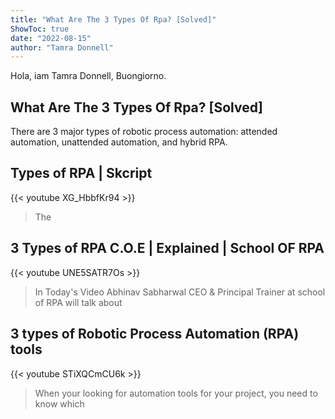 ```yaml
---
title: "What Are The 3 Types Of Rpa? [Solved]"
ShowToc: true 
date: "2022-08-15"
author: "Tamra Donnell" 
---
```


Hola, iam Tamra Donnell, Buongiorno.
## What Are The 3 Types Of Rpa? [Solved]
 There are 3 major types of robotic process automation: attended automation, unattended automation, and hybrid RPA.

## Types of RPA | Skcript
{{< youtube XG_HbbfKr94 >}}
>The 

## 3 Types of RPA C.O.E | Explained | School OF RPA
{{< youtube UNE5SATR7Os >}}
>In Today's Video Abhinav Sabharwal CEO & Principal Trainer at school of RPA will talk about 

## 3 types of Robotic Process Automation (RPA) tools
{{< youtube STiXQCmCU6k >}}
>When your looking for automation tools for your project, you need to know which 

